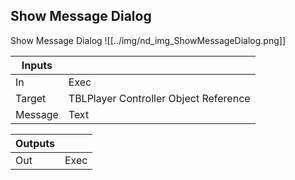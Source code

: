 ## Show Message Dialog
Show Message Dialog
![[../img/nd_img_ShowMessageDialog.png]]

|Inputs||
|--|--|
| In | Exec |
| Target | TBLPlayer Controller Object Reference |
| Message | Text |

|Outputs||
|--|--|
| Out | Exec |
